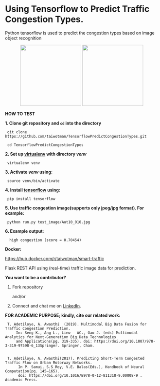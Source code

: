 # Using Tensorflow to Predict Traffic Congestion Types.
Python tensorflow is used to predict the congestion types based on image object recognition
 
<p align="center"> 
<img width="200" height="200" src="https://github.com/taiwotman/TensorflowPredictCongestionTypes/blob/master/miscellanous/high-congestion.png">
 <img width="200" height="200" src="https://github.com/taiwotman/TensorflowPredictCongestionTypes/blob/master/miscellanous/low-congestion.png">
<p>

**HOW TO TEST**

**1. Clone git repository and `cd` into the directory**

     git clone https://github.com/taiwotman/TensorflowPredictCongestionTypes.git
     
     cd TensorflowPredictCongestionTypes

**2. Set up [virtualenv](https://virtualenv.pypa.io/en/stable/) with directory _venv_** 

     virtualenv venv

**3. Activate _venv_ using:**

     source venv/bin/activate

**4. Install [tensorflow](https://www.tensorflow.org) using:**

     pip install tensorflow

**5. Use  traffic congestion image(supports only jpeg/jpg format). For example:**

     python run.py test_image/Aut10_010.jpg
     
**6. Example output:**

      high congestion (score = 0.70454)
      
**Docker:** 

https://hub.docker.com/r/taiwotman/smart-traffic

Flask REST API using (real-time) traffic image  data for prediction.


**You want to be a contributor?** 
1. Fork repository

     and/or

2. Connect and chat me on [LinkedIn](https://www.linkedin.com/in/taiwo-o-adetiloye-ph-d-505a8023/).

**FOR ACADEMIC PURPOSE; 
kindly, cite our related work:**
     
     T. Adetiloye, A. Awasthi  (2019). Multimodal Big Data Fusion for Traffic Congestion Prediction. 
         In: Seng K., Ang L., Liew   AC., Gao J. (eds) Multimodal Analytics for Next-Generation Big Data Technologies 
         and Applications(pg. 319-335). doi: https://doi.org/10.1007/978-3-319-97598-6_13Springer. Springer, Cham.
     
     
     T. Adetiloye, A. Awasthi(2017). Predicting Short-Term Congested Traffic Flow on Urban Motorway Networks. 
          In P. Samui, S.S Roy, V.E. Balas(Eds.), Handbook of Neural Computation(pg. 145–165).
          doi: https://doi.org/10.1016/B978-0-12-811318-9.00008-9 . Academic Press.

     


